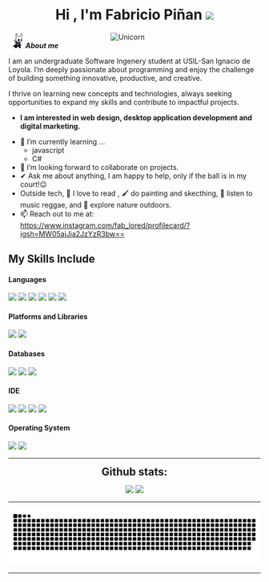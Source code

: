 <h1 align="center">Hi , I'm Fabricio Piñan <img src="https://media.giphy.com/media/hvRJCLFzcasrR4ia7z/giphy.gif" width="35"></h1>
<img align="right" width=300px alt="Unicorn" src='https://github.com/Rishit-dagli/Rishit-dagli/blob/master/images/octocat-anime.gif' />

<img src="https://raw.githubusercontent.com/TanZng/TanZng/master/assets/hollor_knight3.gif" width="30px">&nbsp;***About me***  

I am an undergraduate Software Ingenery student at USIL-San Ignacio de Loyola. I’m deeply passionate about programming and enjoy the challenge of building something innovative, productive, and creative.

I thrive on learning new concepts and technologies, always seeking opportunities to expand my skills and contribute to impactful projects.
* **I am interested in web design, desktop application development and digital marketing.**
- 🌱 I’m currently learning ...
  - javascript
  - C#
- 👯 I’m looking forward to collaborate on projects.
- ✔ Ask me about anything, I am happy to help, only if the ball is in my court!😉<br>
- Outside tech, 📖 I love to read , 🖌️ do painting and skecthing, 🎵 listen to music reggae, and 🌴 explore nature outdoors.
- 📫 Reach out to me at: <a href="https://www.instagram.com/fab_lored/profilecard/?igsh=MW05ajJja2JzYzR3bw==">https://www.instagram.com/fab_lored/profilecard/?igsh=MW05ajJja2JzYzR3bw==</a>

## My Skills Include

<h4> Languages </h4>
<span> 
 
  <img src="https://img.shields.io/badge/JavaScript-F7DF1E?style=for-the-badge&logo=javascript&logoColor=black">
  <img src="https://img.shields.io/badge/Java-ED8B00?style=for-the-badge&logo=java&logoColor=white">
  <img src="https://img.shields.io/badge/C-00599C?style=for-the-badge&logo=c&logoColor=white">
  <img src="https://img.shields.io/badge/c++-%2300599C.svg?style=for-the-badge&logo=c%2B%2B&logoColor=white">
  <img src="https://img.shields.io/badge/python-3670A0?style=for-the-badge&logo=python&logoColor=ffdd54">
  <img src="https://img.shields.io/badge/c%23-%23239120.svg?style=for-the-badge&logo=csharp&logoColor=white">
</span>

<h4> Platforms and Libraries </h4>
<span>
  <img src="https://img.shields.io/badge/.NET-5C2D91?style=for-the-badge&logo=.net&logoColor=white">
   <img src="https://img.shields.io/badge/bootstrap-%238511FA.svg?style=for-the-badge&logo=bootstrap&logoColor=white">
</span>

<h4> Databases </h4>
<span>
  <img src="https://img.shields.io/badge/mysql-4479A1.svg?style=for-the-badge&logo=mysql&logoColor=white">
  <img src="https://img.shields.io/badge/postgres-%23316192.svg?style=for-the-badge&logo=postgresql&logoColor=white">
  <img src="https://img.shields.io/badge/Microsoft%20SQL%20Server-CC2927?style=for-the-badge&logo=microsoft%20sql%20server&logoColor=white">
</span>

<h4> IDE </h4>
<span>
<img src="https://img.shields.io/badge/NetBeansIDE-1B6AC6.svg?style=for-the-badge&logo=apache-netbeans-ide&logoColor=white">
<img src="https://img.shields.io/badge/Visual_Studio_Code-0078D4?style=for-the-badge&logo=visual%20studio%20code&logoColor=white">
<img src="https://img.shields.io/badge/Replit-DD1200?style=for-the-badge&logo=Replit&logoColor=white">
<img src="https://img.shields.io/badge/Visual%20Studio-5C2D91.svg?style=for-the-badge&logo=visual-studio&logoColor=white">



<h4> Operating System </h4>
<span>
  <img src="https://img.shields.io/badge/Linux-FCC624?style=for-the-badge&logo=linux&logoColor=black">
  <img src="https://img.shields.io/badge/Microsoft-0078D4?style=for-the-badge&logo=microsoft&logoColor=white">

</span>

----

<div align="center">
<h2 align="center" style="margin: 5px 10px;">Github stats:</h2> 

[![](https://github-readme-stats.vercel.app/api?username=Fab-Lore&show_icons=true&theme=tokyonight&hide_border=true&locale=en)](https://github.com/Fab-Lore)
[![](https://github-readme-streak-stats.herokuapp.com/?user=Fab-Lore&theme=material-palenight)](https://github.com/Fab-Lore)
</div>

----

<p align="center">
  <img  src="https://raw.githubusercontent.com/Elanza-48/Elanza-48/main/resources/img/github-contribution-grid-snake.svg"
    alt="example" />
</p>

------
